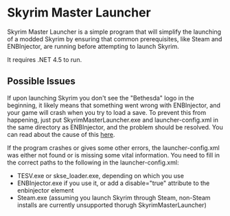 Skyrim Master Launcher
======================

Skyrim Master Launcher is a simple program that will simplify the launching of a modded Skyrim by ensuring that common prerequisites, like Steam and ENBInjector, are running before attempting to launch Skyrim.

It requires .NET 4.5 to run.

Possible Issues
---------------

If upon launching Skyrim you don't see the "Bethesda" logo in the
beginning, it likely means that something went wrong with
ENBInjector, and your game will crash when you try to load a save.
To prevent this from happening, just put SkyrimMasterLauncher.exe
and launcher-config.xml in the same directory as ENBInjector, and
the problem should be resolved.  You can read about the cause of
this [here](https://github.com/bsinky/SkyrimMasterLauncher/wiki/ENBInjector-Issues).

If the program crashes or gives some other errors, the launcher-config.xml was either not found or is missing some vital information.  You need to fill in the correct paths to the following in the launcher-config.xml:
- TESV.exe or skse_loader.exe, depending on which you use
- ENBInjector.exe if you use it, or add a disable="true" attribute to the enbinjector element
- Steam.exe (assuming you launch Skyrim through Steam, non-Steam installs are currently unsupported thorugh SkyrimMasterLauncher)
